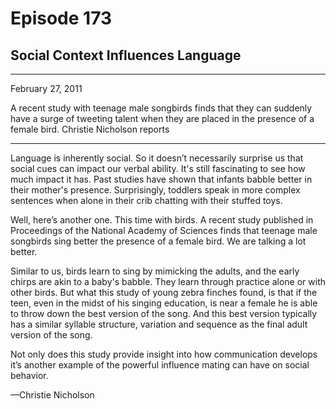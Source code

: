 # Episode 173

## Social Context Influences Language

---

February 27, 2011

A recent study with teenage male songbirds finds that they can suddenly have a surge of tweeting talent when they are placed in the presence of a female bird. Christie Nicholson reports

---

Language is inherently social. So it doesn’t necessarily surprise us that social cues can impact our verbal ability. It's still fascinating to see how much impact it has. Past studies have shown that infants babble better in their mother's presence. Surprisingly, toddlers speak in more complex sentences when alone in their crib chatting with their stuffed toys.

Well, here’s another one. This time with birds. A recent study published in Proceedings of the National Academy of Sciences finds that teenage male songbirds sing better the presence of a female bird. We are talking a lot better.

Similar to us, birds learn to sing by mimicking the adults, and the early chirps are akin to a baby's babble. They learn through practice alone or with other birds. But what this study of young zebra finches found, is that if the teen, even in the midst of his singing education, is near a female he is able to throw down the best version of the song. And this best version typically has a similar syllable structure, variation and sequence as the final adult version of the song.

Not only does this study provide insight into how communication develops it’s another example of the powerful influence mating can have on social behavior.

—Christie Nicholson

